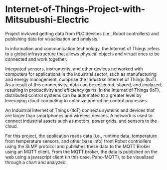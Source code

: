 # Internet-of-Things-Project-with-Mitsubushi-Electric
Project invloved getting data from PLC devices (i.e., Robot controllers) and publishing data for visualisation and analysis.

In information and communication technology, the Internet of Things refers to a global infrastructure that allows physical objects and virtual ones to be connected and work together.

Integrated sensors, instruments, and other devices networked with computers for applications in the industrial sector, such as manufacturing and energy management, comprise the Industrial Internet of Things (IIoT). As a result of this connectivity, data can be collected, shared, and analyzed, resulting in productivity and efficiency gains. In the Internet of Things (IoT), distributed control systems can be automated to a greater level by leveraging cloud computing to optimize and refine control processes.

An Industrial Internet of Things (IIoT) connects systems and devices that are larger than smartphones and wireless devices. A network is used to connect industrial assets such as motors, power grids, and sensors to the cloud.

For this project, the application reads data (i.e., runtime data, temperature from temperature sensors, and other base info) from Robot contriollers using the SLMP protocol and publishes these data to the MQTT Broker using an MQTT client. From the MQTT broker, the data is published on the web using a javascript client (in this case, Paho-MQTT), to be visualized through a chart and analyzed.

